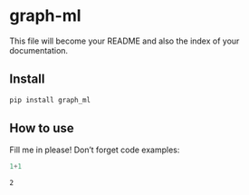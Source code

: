 # graph-ml

<!-- WARNING: THIS FILE WAS AUTOGENERATED! DO NOT EDIT! -->

This file will become your README and also the index of your
documentation.

## Install

``` sh
pip install graph_ml
```

## How to use

Fill me in please! Don’t forget code examples:

``` python
1+1
```

    2
